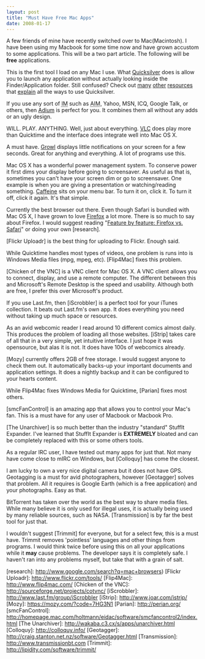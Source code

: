 ```yaml
---
layout: post
title: "Must Have Free Mac Apps"
date: 2008-01-17
---
```


A few friends of mine have recently switched over to Mac(Macintosh). I have been using my Macbook for some time now and have grown accustom to some applications. This will be a two part article. The following will be **free** applications.

This is the first tool I load on any Mac I use. What [Quicksilver] does is allow you to launch any application without actually looking inside the Finder/Application folder. Still confused? Check out [many] [other] [resources] that [explain] all the ways to use Quicksilver.

If you use any sort of <abbr title="Instant Messaging">IM</abbr> such as <abbr title="AOL Instant Messenger">AIM</abbr>, Yahoo, MSN, ICQ, Google Talk, or others, then [Adium] is perfect for you. It combines them all without any adds or an ugly design.

WILL. PLAY. ANYTHING. Well, just about everything. [VLC] does play more than Quicktime and the interface does integrate well into Mac OS X.

A must have. [Growl] displays little notifications on your screen for a few seconds. Great for anything and everything. A lot of programs use this.

Mac OS X has a wonderful power management system. To conserve power it first dims your display before going to screensaver. As useful as that is, sometimes you can't have your screen dim or go to screensaver. One example is when you are giving a presentation or watching/reading something. [Caffeine] sits on your menu bar. To turn it on, click it. To turn it off, click it again. It's that simple.

Currently the best browser out there. Even though Safari is bundled with Mac OS X, I have grown to love [Firefox] a lot more. There is so much to say about Firefox. I would suggest reading "[Feature by feature: Firefox vs. Safari]" or doing your own [research].

[Flickr Uploadr] is the best thing for uploading to Flickr. Enough said.

While Quicktime handles most types of videos, one problem is runs into is Windows Media files (mpg, mpeg, etc). [Flip4Mac] fixes this problem.

[Chicken of the VNC] is a VNC client for Mac OS X. A VNC client allows you to connect, display, and use a remote computer. The different between this and Microsoft's Remote Desktop is the speed and usability. Although both are free, I prefer this over Microsoft's product.

If you use Last.fm, then [iScrobbler] is a perfect tool for your iTunes collection. It beats out Last.fm's own app. It does everything you need without taking up much space or resources.

As an avid webcomic reader I read around 10 different comics almost daily. This produces the problem of loading all those websites. [iStrip] takes care of all that in a very simple, yet intuitive interface. I just hope it was opensource, but alas it is not. It does have 100s of webcomics already.

[Mozy] currently offers 2GB of free storage. I would suggest anyone to check them out. It automatically backs-up your important documents and application settings. It does a nightly backup and it can be configured to your hearts content.

While Flip4Mac fixes Windows Media for Quicktime, [Parian] fixes most others.

[smcFanControl] is an amazing app that allows you to control your Mac's fan. This is a must have for any user of Macbook or Macbook Pro.

[The Unarchiver] is so much better than the industry "standard" StuffIt Expander. I've learned that StuffIt Expander is **EXTREMELY** bloated and can be completely replaced with this or some others tools.

As a regular IRC user, I have tested out many apps for just that. Not many have come close to mIRC on Windows, but [Colloquy] has come the closest.

I am lucky to own a very nice digital camera but it does not have GPS. Geotagging is a must for avid photographers, however [Geotagger] solves that problem. All it requires is Google Earth (which is a free application) and your photographs. Easy as that.

BitTorrent has taken over the world as the best way to share media files. While many believe it is only used for illegal uses, it is actually being used by many reliable sources, such as NASA. [Transmission] is by far the best tool for just that.

I wouldn't suggest [Trimmit] for everyone, but for a select few, this is a must have. Trimmit removes 'pointless' languages and other things from programs. I would think twice before using this on all your applications while it **may** cause problems. The developer says it is completely safe. I haven't ran into any problems myself, but take that with a grain of salt.

[Quicksilver]: http://www.blacktree.com/?quicksilver
[many]: http://www.tuaw.com/tag/Quicksilver/
[other]: http://lifehacker.com/software/quicksilver/hack-attack-a-beginners-guide-to-quicksilver-247129.php
[resources]: http://www.youtube.com/watch?v=EBvFUhTqKK4
[explain]: http://guides.macrumors.com/Quicksilver
[Adium]: http://www.adiumx.com/
[VLC]: http://www.videolan.org/vlc/
[Growl]: http://growl.info
[Caffeine]: http://lightheadsw.com/caffeine/
[Firefox]: http://www.firefox.com
[Feature by feature: Firefox vs. Safari]: http://mozillalinks.org/wp/2007/06/feature-by-feature-firefox-vs-safari/
[research]: http://www.google.com/search?q=mac+browsers)
[Flickr Uploadr]: http://www.flickr.com/tools/
[Flip4Mac]: http://www.flip4mac.com/
[Chicken of the VNC]: http://sourceforge.net/projects/cotvnc/
[iScrobbler]: http://www.last.fm/group/iScrobbler
[iStrip]: http://www.joar.com/istrip/
[Mozy]: https://mozy.com/?code=7HG3N1
[Parian]: http://perian.org/
[smcFanControl]: http://homepage.mac.com/holtmann/eidac/software/smcfancontrol2/index.html
[The Unarchiver]: http://wakaba.c3.cx/s/apps/unarchiver.html
[Colloquy]: http://colloquy.info/
[Geotagger]: http://craig.stanton.net.nz/software/Geotagger.html
[Transmission]: http://www.transmissionbt.com
[Trimmit]: http://lipidity.com/software/trimmit/
